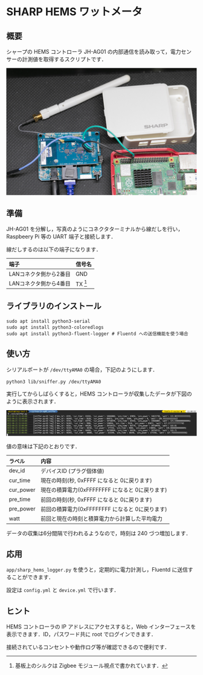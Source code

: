 # SHARP HEMS ワットメータ

## 概要

シャープの HEMS コントローラ JH-AG01 の内部通信を読み取って，電力センサーの計測値を取得するスクリプトです．

![JH-AG01](./img/JH-AG01.jpg)

## 準備

JH-AG01 を分解し，写真のようにコネクタターミナルから線だしを行い，Raspbeery Pi 等の UART 端子と接続します．

線だしするのは以下の端子になります．

| 端子                 | 信号名    |
|:---------------------|:----------|
| LANコネクタ側から2番目| GND      |
| LANコネクタ側から4番目| TX [^1]  |

[^1]: 基板上のシルクは Zigbee モジュール視点で書かれています．

## ライブラリのインストール

```
sudo apt install python3-serial
sudo apt install python3-coloredlogs
sudo apt install python3-fluent-logger # Fluentd への送信機能を使う場合
```

## 使い方

シリアルポートが `/dev/ttyAMA0` の場合，下記のようにします．

```
python3 lib/sniffer.py /dev/ttyAMA0
```

実行してからしばらくすると，HEMS コントローラが収集したデータが下図のように表示されます．

![スクリーンショット](./img/screenshot.png)

値の意味は下記のとおりです．

| ラベル    | 内容                                            |
|:----------|:------------------------------------------------|
| dev_id    | デバイスID (プラグ個体値)                       |
| cur_time  | 現在の時刻(秒, 0xFFFF になると 0に戻ります)     |
| cur_power | 現在の積算電力(0xFFFFFFFF になると 0に戻ります) |
| pre_time  | 前回の時刻(秒, 0xFFFF になると 0に戻ります)     |
| pre_power | 前回の積算電力(0xFFFFFFFF になると 0に戻ります) |
| watt      | 前回と現在の時刻と積算電力から計算した平均電力  |

データの収集は6分間隔で行われるようなので，時刻は 240 づつ増加します．

## 応用

`app/sharp_hems_logger.py` を使うと，定期的に電力計測し，Fluentd に送信することができます．

設定は `config.yml` と `device.yml` で行います．

## ヒント

HEMS コントローラの IP アドレスにアクセスすると，Web インターフェースを表示できます．ID，パスワード共に root でログインできます．

接続されているコンセントや動作ログ等が確認できるので便利です．
